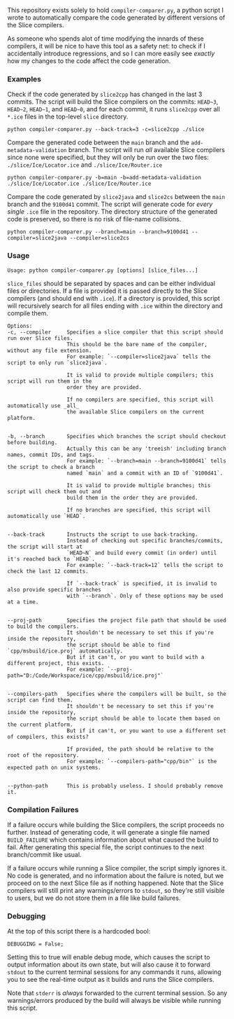 This repository exists solely to hold `compiler-comparer.py`,
a python script I wrote to automatically compare the code generated by different versions of the Slice compilers.

As someone who spends alot of time modifying the innards of these compilers,
it will be nice to have this tool as a safety net: to check if I accidentally introduce regressions,
and so I can more easily see _exactly_ how my changes to the code affect the code generation.


### Examples

Check if the code generated by `slice2cpp` has changed in the last 3 commits.
The script will build the Slice compilers on the commits: `HEAD~3`, `HEAD~2`, `HEAD~1`, and `HEAD~0`,
and for each commit, it runs `slice2cpp` over all `*.ice` files in the top-level `slice` directory.
```
python compiler-comparer.py --back-track=3 -c=slice2cpp ./slice
```

Compare the generated code between the `main` branch and the `add-metadata-validation` branch.
The script will run _all_ available Slice compilers since none were specified,
but they will only be run over the two files: `./slice/Ice/Locator.ice` and `./slice/Ice/Router.ice`
```
python compiler-comparer.py -b=main -b=add-metadata-validation ./slice/Ice/Locator.ice ./slice/Ice/Router.ice
```

Compare the code generated by `slice2java` and `slice2cs` between the `main` branch and the `9100d41` commit.
The script will generate code for _every single_ `.ice` file in the repository.
The directory structure of the generated code is preserved, so there is no risk of file-name collisions.
```
python compiler-comparer.py --branch=main --branch=9100d41 --compiler=slice2java --compiler=slice2cs
```


### Usage

```
Usage: python compiler-comparer.py [options] [slice_files...]
```

`slice_files` should be separated by spaces and can be either individual files or directories.
If a file is provided it is passed directly to the Slice compilers (and should end with `.ice`).
If a directory is provided, this script will recursively search for all files ending with `.ice` within the directory and compile them.


```
Options:
-c, --compiler     Specifies a slice compiler that this script should run over Slice files.
                   This should be the bare name of the compiler, without any file extension.
                   For example: `--compiler=slice2java` tells the script to only run `slice2java`.

                   It is valid to provide multiple compilers; this script will run them in the
                   order they are provided.

                   If no compilers are specified, this script will automatically use _all_
                   the available Slice compilers on the current platform.


-b, --branch       Specifies which branches the script should checkout before building.
                   Actually this can be any 'treeish' including branch names, commit IDs, and tags.
                   For example: `--branch=main --branch=9100d41` tells the script to check a branch
                   named `main` and a commit with an ID of `9100d41`.

                   It is valid to provide multiple branches; this script will check them out and
                   build them in the order they are provided.

                   If no branches are specified, this script will automatically use `HEAD`.


--back-track       Instructs the script to use back-tracking.
                   Instead of checking out specific branches/commits, the script will start at
                   `HEAD~N` and build every commit (in order) until it's reached back to `HEAD`.
                   For example: `--back-track=12` tells the script to check the last 12 commits.

                   If `--back-track` is specified, it is invalid to also provide specific branches
                   with `--branch`. Only of these options may be used at a time.


--proj-path        Specifies the project file path that should be used to build the compilers.
                   It shouldn't be necessary to set this if you're inside the repository,
                   the script should be able to find `cpp/msbuild/ice.proj` automatically.
                   But if it can't, or you want to build with a different project, this exists.
                   For example: `--proj-path="D:/Code/Workspace/ice/cpp/msbuild/ice.proj"`


--compilers-path   Specifies where the compilers will be built, so the script can find them.
                   It shouldn't be necessary to set this if you're inside the repository,
                   the script should be able to locate them based on the current platform.
                   But if it can't, or you want to use a different set of compilers, this exists?

                   If provided, the path should be relative to the root of the repository.
                   For example: `--compilers-path="cpp/bin"` is the expected path on unix systems.


--python-path      This is probably useless. I should probably remove it.
```


### Compilation Failures

If a failure occurs while building the Slice compilers, the script proceeds no further.
Instead of generating code, it will generate a single file named `BUILD_FAILURE` which
contains information about what caused the build to fail.
After generating this special file, the script continues to the next branch/commit like usual.

If a failure occurs while running a Slice compiler, the script simply ignores it.
No code is generated, and no information about the failure is noted, but we proceed on to the
next Slice file as if nothing happened.
Note that the Slice compilers will still print any warnings/errors to `stdout`,
so they're still visible to users, but we do not store them in a file like build failures.


### Debugging

At the top of this script there is a hardcoded bool:
```
DEBUGGING = False;
```
Setting this to true will enable debug mode, which causes the script to output information about its own state,
but will also cause it to forward `stdout` to the current terminal sessions for any commands it runs, allowing you
to see the real-time output as it builds and runs the Slice compilers.

Note that `stderr` is _always_ forwarded to the current terminal session. So any warnings/errors produced by the build
will always be visible while running this script.
